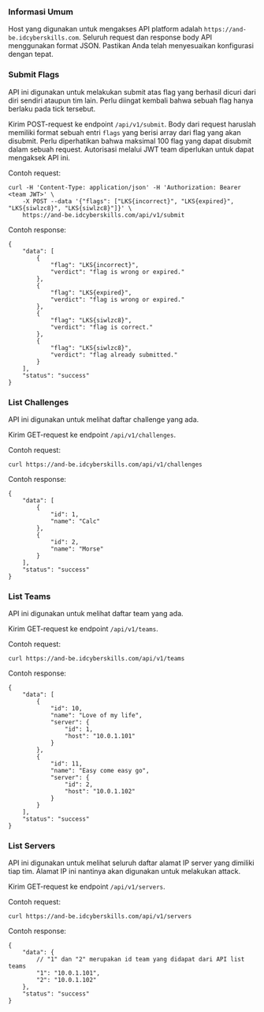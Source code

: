 ### Informasi Umum
Host yang digunakan untuk mengakses API platform adalah `https://and-be.idcyberskills.com`. Seluruh request dan response body API menggunakan format JSON. Pastikan Anda telah menyesuaikan konfigurasi dengan tepat.

### Submit Flags
API ini digunakan untuk melakukan submit atas flag yang berhasil dicuri dari diri sendiri ataupun tim lain. Perlu diingat kembali bahwa sebuah flag hanya berlaku pada tick tersebut.

Kirim POST-request ke endpoint `/api/v1/submit`. Body dari request haruslah memiliki format sebuah entri `flags` yang berisi array dari flag yang akan disubmit. Perlu diperhatikan bahwa maksimal 100 flag yang dapat disubmit dalam sebuah request. Autorisasi melalui JWT team diperlukan untuk dapat mengaksek API ini.

Contoh request:
```
curl -H 'Content-Type: application/json' -H 'Authorization: Bearer <team JWT>' \
    -X POST --data '{"flags": ["LKS{incorrect}", "LKS{expired}", "LKS{siwlzc8}", "LKS{siwlzc8}"]}' \
    https://and-be.idcyberskills.com/api/v1/submit
```

Contoh response:
```
{
    "data": [
        {
            "flag": "LKS{incorrect}",
            "verdict": "flag is wrong or expired."
        },
        {
            "flag": "LKS{expired}",
            "verdict": "flag is wrong or expired."
        },
        {
            "flag": "LKS{siwlzc8}",
            "verdict": "flag is correct."
        },
        {
            "flag": "LKS{siwlzc8}",
            "verdict": "flag already submitted."
        }
    ],
    "status": "success"
}
```

### List Challenges
API ini digunakan untuk melihat daftar challenge yang ada.

Kirim GET-request ke endpoint `/api/v1/challenges`.

Contoh request:
```
curl https://and-be.idcyberskills.com/api/v1/challenges
```

Contoh response:
```
{
    "data": [
        {
            "id": 1,
            "name": "Calc"
        },
        {
            "id": 2,
            "name": "Morse"
        }
    ],
    "status": "success"
}
```

### List Teams
API ini digunakan untuk melihat daftar team yang ada.

Kirim GET-request ke endpoint `/api/v1/teams`.

Contoh request:
```
curl https://and-be.idcyberskills.com/api/v1/teams
```

Contoh response:
```
{
    "data": [
        {
            "id": 10,
            "name": "Love of my life",
            "server": {
                "id": 1,
                "host": "10.0.1.101"
            }
        },
        {
            "id": 11,
            "name": "Easy come easy go",
            "server": {
                "id": 2,
                "host": "10.0.1.102"
            }
        }
    ],
    "status": "success"
}
```

### List Servers
API ini digunakan untuk melihat seluruh daftar alamat IP server yang dimiliki tiap tim. Alamat IP ini nantinya akan digunakan untuk melakukan attack.

Kirim GET-request ke endpoint `/api/v1/servers`.

Contoh request:
```
curl https://and-be.idcyberskills.com/api/v1/servers
```

Contoh response:
```
{
    "data": {
        // "1" dan "2" merupakan id team yang didapat dari API list teams
        "1": "10.0.1.101",
        "2": "10.0.1.102"
    },
    "status": "success"
}
```